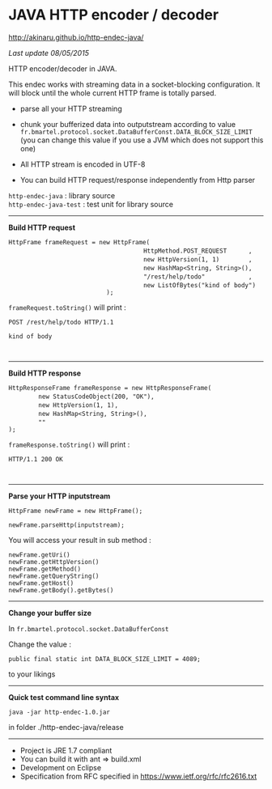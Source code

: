 # JAVA HTTP encoder / decoder  #

http://akinaru.github.io/http-endec-java/

<i>Last update 08/05/2015</i>

HTTP encoder/decoder in JAVA.

This endec works with streaming data in a socket-blocking configuration. 
It will block until the whole current HTTP frame is totally parsed.

* parse all your HTTP streaming

* chunk your bufferized data into outputstream according to value `fr.bmartel.protocol.socket.DataBufferConst.DATA_BLOCK_SIZE_LIMIT` (you can change this value if you use a JVM which does not support this one)
* All HTTP stream is encoded in UTF-8

* You can build HTTP request/response independently from Http parser

`http-endec-java`      : library source<br/>
`http-endec-java-test` : test unit for library source

<hr/>

<b>Build HTTP request</b>

`HttpFrame frameRequest = new HttpFrame(`<br/>
&nbsp;&nbsp;&nbsp;&nbsp;&nbsp;&nbsp;&nbsp;&nbsp;&nbsp;&nbsp;&nbsp;&nbsp;&nbsp;&nbsp;&nbsp;`								HttpMethod.POST_REQUEST      ,`<br/>
&nbsp;&nbsp;&nbsp;&nbsp;&nbsp;&nbsp;&nbsp;&nbsp;&nbsp;&nbsp;&nbsp;&nbsp;&nbsp;&nbsp;&nbsp;`								new HttpVersion(1, 1)        ,`<br/>
&nbsp;&nbsp;&nbsp;&nbsp;&nbsp;&nbsp;&nbsp;&nbsp;&nbsp;&nbsp;&nbsp;&nbsp;&nbsp;&nbsp;&nbsp;`								new HashMap<String, String>(),`<br/>
&nbsp;&nbsp;&nbsp;&nbsp;&nbsp;&nbsp;&nbsp;&nbsp;&nbsp;&nbsp;&nbsp;&nbsp;&nbsp;&nbsp;&nbsp;`								"/rest/help/todo"            ,`<br/>
&nbsp;&nbsp;&nbsp;&nbsp;&nbsp;&nbsp;&nbsp;&nbsp;&nbsp;&nbsp;&nbsp;&nbsp;&nbsp;&nbsp;&nbsp;`								new ListOfBytes("kind of body")`<br/>
`							);`

`frameRequest.toString()` will print : 

`POST /rest/help/todo HTTP/1.1`<br/>
`` `` <br/>
``kind of body``<br/>
`` ``<br/>
`` ``<br/>

<hr/>

<b>Build HTTP response</b>

`HttpResponseFrame frameResponse = new HttpResponseFrame(`<br/>
&nbsp;&nbsp;&nbsp;&nbsp;&nbsp;&nbsp;&nbsp;&nbsp;&nbsp;&nbsp;&nbsp;&nbsp;&nbsp;&nbsp;&nbsp;`new StatusCodeObject(200, "OK"),`<br/>
&nbsp;&nbsp;&nbsp;&nbsp;&nbsp;&nbsp;&nbsp;&nbsp;&nbsp;&nbsp;&nbsp;&nbsp;&nbsp;&nbsp;&nbsp;`new HttpVersion(1, 1),`<br/>
&nbsp;&nbsp;&nbsp;&nbsp;&nbsp;&nbsp;&nbsp;&nbsp;&nbsp;&nbsp;&nbsp;&nbsp;&nbsp;&nbsp;&nbsp;`new HashMap<String, String>(),`<br/>
&nbsp;&nbsp;&nbsp;&nbsp;&nbsp;&nbsp;&nbsp;&nbsp;&nbsp;&nbsp;&nbsp;&nbsp;&nbsp;&nbsp;&nbsp;`""`<br/>
`);`

`frameResponse.toString()` will print : 

`HTTP/1.1 200 OK`<br/>
`` ``<br/>
`` ``<br/>

<hr/>

<b>Parse your HTTP inputstream</b>

`HttpFrame newFrame = new HttpFrame();`

`newFrame.parseHttp(inputstream);`

You will access your result in sub method :

`newFrame.getUri()`<br/>
`newFrame.getHttpVersion()`<br/>
`newFrame.getMethod()`<br/>
`newFrame.getQueryString()`<br/>
`newFrame.getHost()`<br/>
`newFrame.getBody().getBytes()`<br/>

<hr/>

<b>Change your buffer size</b>

In `fr.bmartel.protocol.socket.DataBufferConst`

Change the value : 

`public final static int DATA_BLOCK_SIZE_LIMIT = 4089;`

to your likings

<hr/>

<b>Quick test command line syntax</b> 

``java -jar http-endec-1.0.jar``

in folder ./http-endec-java/release

<hr/>

* Project is JRE 1.7 compliant
* You can build it with ant => build.xml
* Development on Eclipse 
* Specification from RFC specified in https://www.ietf.org/rfc/rfc2616.txt
